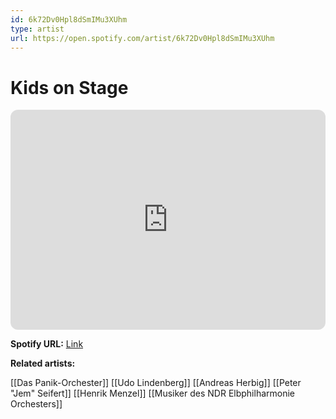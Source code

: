 ```yaml
---
id: 6k72Dv0Hpl8dSmIMu3XUhm
type: artist
url: https://open.spotify.com/artist/6k72Dv0Hpl8dSmIMu3XUhm
---
```

# Kids on Stage

<iframe style="border-radius:12px" src="https://open.spotify.com/embed/artist/6k72Dv0Hpl8dSmIMu3XUhm" width="100%" height="352" frameBorder="0" allowfullscreen="" allow="autoplay; clipboard-write; encrypted-media; fullscreen; picture-in-picture" loading="lazy"></iframe>

**Spotify URL:** [Link](https://open.spotify.com/artist/6k72Dv0Hpl8dSmIMu3XUhm)

**Related artists:**

[[Das Panik-Orchester]]
[[Udo Lindenberg]]
[[Andreas Herbig]]
[[Peter "Jem" Seifert]]
[[Henrik Menzel]]
[[Musiker des NDR Elbphilharmonie Orchesters]]
